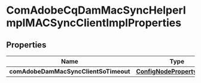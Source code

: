 
# ComAdobeCqDamMacSyncHelperImplMACSyncClientImplProperties

## Properties
Name | Type | Description | Notes
------------ | ------------- | ------------- | -------------
**comAdobeDamMacSyncClientSoTimeout** | [**ConfigNodePropertyInteger**](ConfigNodePropertyInteger.md) |  |  [optional]



